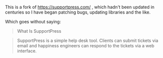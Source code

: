 This is a fork of https://supportpress.com/ , which hadn't been updated in centuries so I have began patching bugs, updating libraries and the like.


Which goes without saying:

>What Is SupportPress

>SupportPress is a simple help desk tool. Clients can submit tickets via email and happiness engineers can respond to the tickets via a web interface.